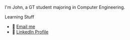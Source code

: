 I'm John, a GT student majoring in Computer Engineering.

Learning Stuff

- 📧 [Email me](mailto:kimjohndev@gmail.com)
- 🔗 [LinkedIn Profile](https://www.linkedin.com/in/johnkimgt/)
